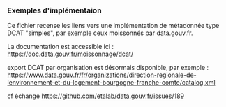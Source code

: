 <h3><a name="md-on-md">Exemples d'implémentaion</a></h3>
<p>Ce fichier recense les liens vers une implémentation de métadonnée type DCAT "simples", par exemple ceux moissonnés par data.gouv.fr.</p>

La documentation est accessible ici : https://doc.data.gouv.fr/moissonnage/dcat/


export DCAT  par organisation est désormais disponible, par exemple :
https://www.data.gouv.fr/fr/organizations/direction-regionale-de-lenvironnement-et-du-logement-bourgogne-franche-comte/catalog.xml

cf échange
https://github.com/etalab/data.gouv.fr/issues/189

